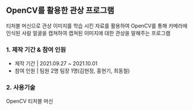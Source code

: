 ## OpenCV를 활용한 관상 프로그램
티처블 머신으로 관상 이미지를 학습 시킨 자료를 활용하여 
OpenCV를 통해 카메라에 인식된 사람 얼굴을 캡쳐하여 
캡쳐된 이미지에 대한 관상을 말해주는 프로그램 


### 1. 제작 기간 & 참여 인원 
- 제작 기간 | 2021.09.27 ~ 2021.10.01 
- 참여 인원 | 팀원 2명 팀장 1명(김현정, 홍현기, 최동철)


### 2. 사용기술 
OpenCV
티처블 머신 
